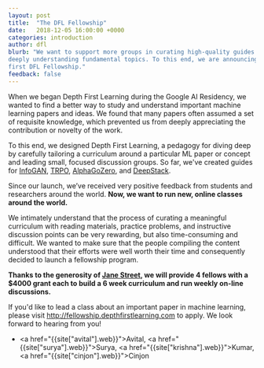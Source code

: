 ```yaml
---
layout: post
title:  "The DFL Fellowship"
date:   2018-12-05 16:00:00 +0000
categories: introduction
author: dfl
blurb: "We want to support more groups in curating high-quality guides towards
deeply understanding fundamental topics. To this end, we are announcing our
first DFL Fellowship."
feedback: false
---
```


When we began Depth First Learning during the Google AI Residency, we wanted to find a
better way to study and understand important machine learning papers and ideas.
We found that many papers often assumed a set of requisite knowledge, which
prevented us from deeply appreciating the contribution or novelty of the work.

To this end, we designed Depth First Learning, a pedagogy for diving deep by
carefully tailoring a curriculum around a particular ML paper or concept and
leading small, focused discussion groups. So far, we've created guides for
<a href="http://www.depthfirstlearning.com/2018/InfoGAN">InfoGAN</a>, <a href="http://www.depthfirstlearning.com/2018/TRPO">TRPO</a>, <a
href="http://www.depthfirstlearning.com/2018/AlphaGoZero">AlphaGoZero</a>, and <a
href="http://www.depthfirstlearning.com/2018/DeepStack">DeepStack</a>.

Since our launch, we’ve received very positive feedback from students and
researchers around the world. **Now, we want to run new, online classes around the
world.**

We intimately understand that the process of curating a meaningful curriculum
with reading materials, practice problems, and instructive discussion points can
be very rewarding, but also time-consuming and difficult. We wanted to make sure
that the people compiling the content understood that their efforts were well
worth their time and consequently decided to launch a fellowship program.

**Thanks to the generosity of <a href="http://www.janestreet.com">Jane Street</a>, we will provide 4 fellows
with a $4000 grant each to build a 6 week curriculum and run weekly on-line discussions.**

If you'd like to lead a class about an important paper in machine learning, please visit <a href="http://fellowship.depthfirstlearning.com">http://fellowship.depthfirstlearning.com</a> to apply. We look forward to hearing from you!


- <a href="{{site["avital"].web}}">Avital</a>, <a href="{{site["surya"].web}}">Surya</a>, 
<a href="{{site["krishna"].web}}">Kumar</a>, <a href="{{site["cinjon"].web}}">Cinjon</a>



